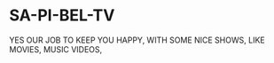 SA-PI-BEL-TV
============

YES OUR JOB TO KEEP YOU HAPPY, WITH SOME NICE SHOWS, LIKE MOVIES, MUSIC VIDEOS, 